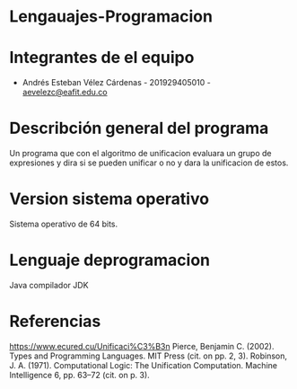 # Lengauajes-Programacion
# Integrantes de el equipo
  * Andrés Esteban Vélez Cárdenas - 201929405010 - aevelezc@eafit.edu.co
  
# Describción general del programa

Un programa que con el algoritmo de unificacion evaluara un grupo de expresiones y dira si se pueden unificar o no y dara la unificacion de estos.

# Version sistema operativo

Sistema operativo de 64 bits.

# Lenguaje deprogramacion

Java compilador JDK

# Referencias

https://www.ecured.cu/Unificaci%C3%B3n
Pierce, Benjamin C. (2002). Types and Programming Languages. MIT Press (cit. on pp. 2, 3).
Robinson, J. A. (1971). Computational Logic: The Unification Computation. Machine Intelligence 6,
pp. 63–72 (cit. on p. 3).
